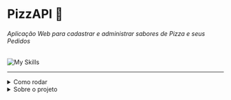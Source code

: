 
  # PizzAPI 🍕
  ###### Aplicação Web para cadastrar e administrar sabores de Pizza e seus Pedidos
  ![My Skills](https://skillicons.dev/icons?i=html,css,ts,react,nodejs,express,mongodb)

---

<details>
  <summary>Como rodar</summary>
  
  * Execução simplificada, apenas execute o start-all.bat
  * Ou, instale as dependências dos 3 projetos (backend, frontend e testes e2e) separadamente e execute separadamente
  * Necessário ter o driver do mongodb instalado localmente para executar o backend ou ter uma instância rodando no serviço em nuvem deles, daí será necessário configurar o .env, note que ele não está no .gitignore propositalmente pra facilitar esse processo pra todos
    
</details>

<details>
  <summary>Sobre o projeto</summary>
  
  * Interface web com HTML, CSS, JS, TS e REACT.JS
  * Uma WEB API REST, feita com Node.js e Express.js com Typescript
  * Testes E2E com cypress
  * Um banco de dados Mongodb para permanencia de dados
  * Cadastre e administre Sabores de Pizzas e Pedidos
    
</details>
